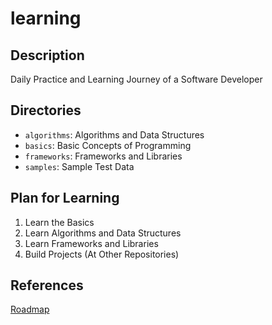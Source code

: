 # learning

## Description

Daily Practice and Learning Journey of a Software Developer

## Directories

- `algorithms`: Algorithms and Data Structures
- `basics`: Basic Concepts of Programming
- `frameworks`: Frameworks and Libraries
- `samples`: Sample Test Data

## Plan for Learning

1. Learn the Basics
2. Learn Algorithms and Data Structures
3. Learn Frameworks and Libraries
4. Build Projects (At Other Repositories)

## References

[Roadmap](https://roadmap.sh/full-stack)
